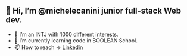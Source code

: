 ## 👋 Hi, I’m @michelecanini junior full-stack Web dev.
- 👀 I’m an INTJ with 1000 different interests.
- 🌱 I’m currently learning code in BOOLEAN School.
- 📫 How to reach => [Linkedin](https://www.linkedin.com/in/michele-canini-1a71b2134/)

<!---
michelecanini/michelecanini is a ✨ special ✨ repository because its `README.md` (this file) appears on your GitHub profile.
You can click the Preview link to take a look at your changes.
--->
